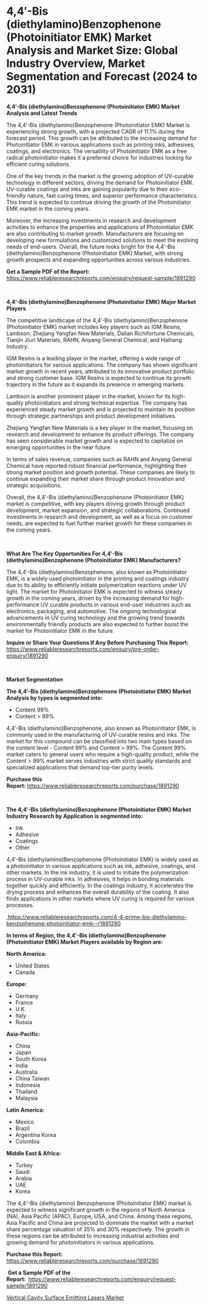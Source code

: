 <p><h1>4,4′-Bis (diethylamino)Benzophenone (Photoinitiator EMK) Market Analysis and Market Size: Global Industry Overview, Market Segmentation and Forecast (2024 to 2031)</h1></p><p><strong>4,4′-Bis (diethylamino)Benzophenone (Photoinitiator EMK) Market Analysis and Latest Trends</strong></p>
<p><p>The 4,4′-Bis (diethylamino)Benzophenone (Photoinitiator EMK) Market is experiencing strong growth, with a projected CAGR of 11.1% during the forecast period. This growth can be attributed to the increasing demand for Photoinitiator EMK in various applications such as printing inks, adhesives, coatings, and electronics. The versatility of Photoinitiator EMK as a free radical photoinitiator makes it a preferred choice for industries looking for efficient curing solutions.</p><p>One of the key trends in the market is the growing adoption of UV-curable technology in different sectors, driving the demand for Photoinitiator EMK. UV-curable coatings and inks are gaining popularity due to their eco-friendly nature, fast curing times, and superior performance characteristics. This trend is expected to continue driving the growth of the Photoinitiator EMK market in the coming years.</p><p>Moreover, the increasing investments in research and development activities to enhance the properties and applications of Photoinitiator EMK are also contributing to market growth. Manufacturers are focusing on developing new formulations and customized solutions to meet the evolving needs of end-users. Overall, the future looks bright for the 4,4′-Bis (diethylamino)Benzophenone (Photoinitiator EMK) Market, with strong growth prospects and expanding opportunities across various industries.</p></p>
<p><strong>Get a Sample PDF of the Report:&nbsp;</strong> <a href="https://www.reliableresearchreports.com/enquiry/request-sample/1891290">https://www.reliableresearchreports.com/enquiry/request-sample/1891290</a></p>
<p>&nbsp;</p>
<p><strong>4,4′-Bis (diethylamino)Benzophenone (Photoinitiator EMK) Major Market Players</strong></p>
<p><p>The competitive landscape of the 4,4′-Bis (diethylamino)Benzophenone (Photoinitiator EMK) market includes key players such as IGM Resins, Lambson, Zhejiang Yangfan New Materials, Dalian Richifortune Chemicals, Tianjin Jiuri Materials, RAHN, Anyang General Chemical, and Haihang Industry. </p><p>IGM Resins is a leading player in the market, offering a wide range of photoinitiators for various applications. The company has shown significant market growth in recent years, attributed to its innovative product portfolio and strong customer base. IGM Resins is expected to continue its growth trajectory in the future as it expands its presence in emerging markets.</p><p>Lambson is another prominent player in the market, known for its high-quality photoinitiators and strong technical expertise. The company has experienced steady market growth and is projected to maintain its position through strategic partnerships and product development initiatives.</p><p>Zhejiang Yangfan New Materials is a key player in the market, focusing on research and development to enhance its product offerings. The company has seen considerable market growth and is expected to capitalize on emerging opportunities in the near future.</p><p>In terms of sales revenue, companies such as RAHN and Anyang General Chemical have reported robust financial performance, highlighting their strong market position and growth potential. These companies are likely to continue expanding their market share through product innovation and strategic acquisitions.</p><p>Overall, the 4,4′-Bis (diethylamino)Benzophenone (Photoinitiator EMK) market is competitive, with key players driving growth through product development, market expansion, and strategic collaborations. Continued investments in research and development, as well as a focus on customer needs, are expected to fuel further market growth for these companies in the coming years.</p></p>
<p>&nbsp;</p>
<p><strong>What Are The Key Opportunities For 4,4′-Bis (diethylamino)Benzophenone (Photoinitiator EMK) Manufacturers?</strong></p>
<p><p>The 4,4′-Bis (diethylamino)Benzophenone, also known as Photoinitiator EMK, is a widely used photoinitiator in the printing and coatings industry due to its ability to efficiently initiate polymerization reactions under UV light. The market for Photoinitiator EMK is expected to witness steady growth in the coming years, driven by the increasing demand for high-performance UV curable products in various end-user industries such as electronics, packaging, and automotive. The ongoing technological advancements in UV curing technology and the growing trend towards environmentally friendly products are also expected to further boost the market for Photoinitiator EMK in the future.</p></p>
<p><strong>Inquire or Share Your Questions If Any Before Purchasing This Report:</strong> <a href="https://www.reliableresearchreports.com/enquiry/pre-order-enquiry/1891290">https://www.reliableresearchreports.com/enquiry/pre-order-enquiry/1891290</a></p>
<p>&nbsp;</p>
<p><strong>Market Segmentation</strong></p>
<p><strong>The 4,4′-Bis (diethylamino)Benzophenone (Photoinitiator EMK) Market Analysis by types is segmented into:</strong></p>
<p><ul><li>Content 99%</li><li>Content > 99%</li></ul></p>
<p><p>4,4′-Bis (diethylamino)Benzophenone, also known as Photoinitiator EMK, is commonly used in the manufacturing of UV-curable resins and inks. The market for this compound can be classified into two main types based on the content level - Content 99% and Content > 99%. The Content 99% market caters to general users who require a high-quality product, while the Content > 99% market serves industries with strict quality standards and specialized applications that demand top-tier purity levels.</p></p>
<p><strong>Purchase this Report:&nbsp;</strong><a href="https://www.reliableresearchreports.com/purchase/1891290">https://www.reliableresearchreports.com/purchase/1891290</a></p>
<p>&nbsp;</p>
<p><strong>The 4,4′-Bis (diethylamino)Benzophenone (Photoinitiator EMK) Market Industry Research by Application is segmented into:</strong></p>
<p><ul><li>Ink</li><li>Adhesive</li><li>Coatings</li><li>Other</li></ul></p>
<p><p>4,4′-Bis (diethylamino)Benzophenone (Photoinitiator EMK) is widely used as a photoinitiator in various applications such as ink, adhesive, coatings, and other markets. In the ink industry, it is used to initiate the polymerization process in UV-curable inks. In adhesives, it helps in bonding materials together quickly and efficiently. In the coatings industry, it accelerates the drying process and enhances the overall durability of the coating. It also finds applications in other markets where UV curing is required for various processes.</p></p>
<p><a href="https://www.reliableresearchreports.com/4-4-prime-bis-diethylamino-benzophenone-photoinitiator-emk--r1891290">&nbsp;https://www.reliableresearchreports.com/4-4-prime-bis-diethylamino-benzophenone-photoinitiator-emk--r1891290</a></p>
<p><strong>In terms of Region, the 4,4′-Bis (diethylamino)Benzophenone (Photoinitiator EMK) Market Players available by Region are:</strong></p>
<p>
    <p> <strong> North America: </strong>
        <ul>
            <li>United States</li>
            <li>Canada</li>
        </ul>
        </p> 
    <p> <strong> Europe: </strong>
        <ul>
            <li>Germany</li>
            <li>France</li>
            <li>U.K.</li>
            <li>Italy</li>
            <li>Russia</li>
        </ul>
        </p> 
    <p> <strong> Asia-Pacific: </strong>
        <ul>
            <li>China</li>
            <li>Japan</li>
            <li>South Korea</li>
            <li>India</li>
            <li>Australia</li>
            <li>China Taiwan</li>
            <li>Indonesia</li>
            <li>Thailand</li>
            <li>Malaysia</li>
        </ul>
        </p> 
    <p> <strong> Latin America: </strong>
        <ul>
            <li>Mexico</li>
            <li>Brazil</li>
            <li>Argentina Korea</li>
            <li>Colombia</li>
        </ul>
        </p> 
    <p> <strong> Middle East & Africa: </strong>
        <ul>
            <li>Turkey</li>
            <li>Saudi</li>
            <li>Arabia</li>
            <li>UAE</li>
            <li>Korea</li>
        </ul>
    </p>
    </p>
<p><p>The 4,4'-Bis (diethylamino) Benzophenone (Photoinitiator EMK) market is expected to witness significant growth in the regions of North America (NA), Asia Pacific (APAC), Europe, USA, and China. Among these regions, Asia Pacific and China are projected to dominate the market with a market share percentage valuation of 35% and 30% respectively. The growth in these regions can be attributed to increasing industrial activities and growing demand for photoinitiators in various applications.</p></p>
<p><strong>Purchase this Report: </strong><a href="https://www.reliableresearchreports.com/purchase/1891290">https://www.reliableresearchreports.com/purchase/1891290</a></p>
<p>&nbsp;<strong>Get a Sample PDF of the Report:&nbsp;&nbsp;</strong><a href="https://www.reliableresearchreports.com/enquiry/request-sample/1891290">https://www.reliableresearchreports.com/enquiry/request-sample/1891290</a></p>
<p><strong></strong></p>
<p><p><a href="https://github.com/mooaaztarek/Market-Research-Report-List-1/blob/main/vertical-cavity-surface-emitting-lasers-market.md">Vertical Cavity Surface Emitting Lasers Market</a></p></p>